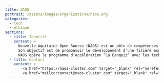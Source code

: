 ```yaml
---
title: NAOS
portrait: /assets/images/organizations/naos.png
categories:
  - tech
  - ethique
sections:
  - title: Identité
    content: >
      Nouvelle-Aquitaine Open Source (NAOS) est un pôle de compétences régional en logiciels et technologies libres et open source.
      Son objectif est de promouvoir le développement d’une filière économique pour les technologies libres et open source sur le territoire de la région Nouvelle-Aquitaine.
      NAOS opère le programme d’accélération “La Banquiz” avec les technopoles partenaires du programme.
  - title: Contact
    content: >
        <a href="https://naos-cluster.com" target="_blank" rel="noreferrer">Site</a> –
        <a href="mailto:contact@naos-cluster.com" target="_blank" rel="noreferrer">Mail</a>
---
```

